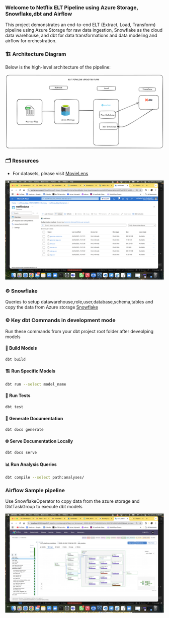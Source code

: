 
### Welcome to Netflix ELT Pipeline using Azure Storage, Snowflake,dbt and Airflow

This project demonstrates an end-to-end ELT (Extract, Load, Transform) pipeline using Azure Storage for raw data ingestion, Snowflake as the cloud data warehouse, and dbt for data transformations and data modeling and airflow for orchestration.

### 🏗️ Architecture Diagram

Below is the high-level architecture of the pipeline:

![Architecture Diagram](./assets/architecture.png)

### 🗂️ Resources

- For datasets, please visit [MovieLens](https://grouplens.org/datasets/movielens/20m/)

![Data in S3](assets/s3.png)


### ⚙️ Snowflake 
Queries to setup datawarehouse,role,user,database,schema,tables and copy the data from Azure storage [Snowflake](https://github.com/Venkatesh-admin/ELT-Pipeline-For-Movielens-Data-Using-ADLS-Snowflake-DBT/tree/master/snowflake)


### ⚙️ Key dbt Commands in development mode

Run these commands from your dbt project root folder after deveolping models

#### 🔨 Build Models
```bash
dbt build
````

#### 🏗️ Run Specific Models

```bash
dbt run --select model_name
```

#### 🧪 Run Tests

```bash
dbt test
```

#### 📄 Generate Documentation

```bash
dbt docs generate
```

#### 🌐 Serve Documentation Locally

```bash
dbt docs serve
```

#### 📊 Run Analysis Queries

```bash
dbt compile --select path:analyses/
```

### Airflow Sample pipeline

Use SnowflakeOperator to copy data from the azure storage and DbtTaskGroup to execute dbt models


![alt text](assets/AIRFLOW.png)


